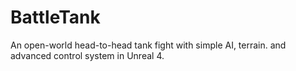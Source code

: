 # BattleTank
An open-world head-to-head tank fight with simple AI, terrain. and advanced control system in Unreal 4.
